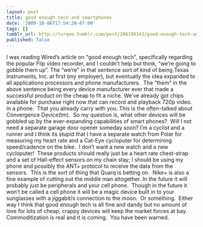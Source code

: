 ```yaml
---
layout: post
title: good enough tech and smartphones
date: '2009-10-06T17:54:20-07:00'
tags: []
tumblr_url: http://turqee.tumblr.com/post/206190143/good-enough-tech-and-smartphones
published: false
---
```

I was reading Wired’s article on "good enough tech", specifically regarding the popular Flip video recorder, and I couldn’t help but think, “we’re going to gobble them up”.
The “we’re” in that sentence sort of kind of being Texas Instruments, Inc. at first (my employer), but eventually the idea expanded to all applications processors and phone manufacturers.  The “them” in the above sentence being every device manufacturer ever that made a successful product on the cheap to fit a niche.
We’ve already got chips available for purchase right now that can record and playback 720p video.  In a phone.  That you already carry with you.
This is the often-talked about Convergence Device(tm).  So my question is, what other devices will be gobbled up by the ever-expanding capabilities of smart phones?  Will I not need a separate garage door opener someday soon?
I’m a cyclist and a runner and I think its stupid that I have a separate watch from Polar for measuring my heart rate and a Cat-Eye cycloputer for determining speed/cadence on the bike.  I don’t want a new watch and a new cycloputer!  These products should really just be a heart rate chest-strap and a set of Hall-effect sensors on my chain stay; I should be using my phone and possibly the ANT+ protocol to receive the data from the sensors.  This is the sort of thing that Quarq is betting on.  Nike+ is also a fine example of cutting out the middle man altogether.
In the future it will probably just be peripherals and your cell phone.  Though in the future it won’t be called a cell phone it will be a magic device built in to your sunglasses with a jiggabit/s connection to the moon.  Or something.  Either way I think that good enough tech is all fine and dandy but no amount of love for lots of cheap, crappy devices will keep the market forces at bay.  Commoditization is real and it is coming.  You have been warned.
